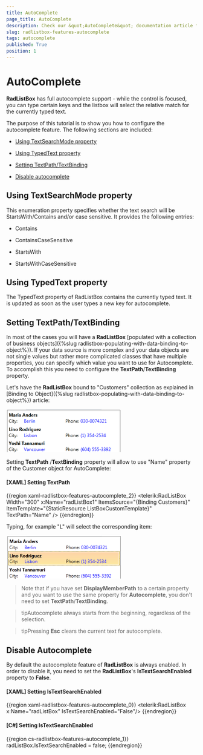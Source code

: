 ```yaml
---
title: AutoComplete
page_title: AutoComplete
description: Check our &quot;AutoComplete&quot; documentation article for the RadListBox {{ site.framework_name }} control.
slug: radlistbox-features-autocomplete
tags: autocomplete
published: True
position: 1
---
```


# AutoComplete

__RadListBox__ has full autocomplete support - while the control is focused, you can type certain keys and the listbox will select the relative match for the currently typed text.

The purpose of this tutorial is to show you how to configure the autocomplete feature. The following sections are included:

* [Using TextSearchMode property](#using-textsearchmode-property)

* [Using TypedText property](#using-typedtext-property)

* [Setting TextPath/TextBinding](#setting-textpathtextbinding)

* [Disable autocomplete](#disable-autocomplete)

## Using TextSearchMode property

This enumeration property specifies whether the text search will be StartsWith/Contains and/or case sensitive. It provides the following entries:

* Contains

* ContainsCaseSensitive

* StartsWith

* StartsWithCaseSensitive

## Using TypedText property

The TypedText property of RadListBox contains the currently typed text. It is updated as soon as the user types a new key for autocomplete.    	

## Setting TextPath/TextBinding

In most of the cases you will have a __RadListBox__ [populated with a collection of business objects]({%slug radlistbox-populating-with-data-binding-to-object%}). If your data source is more complex and your data objects are not single values but rather more complicated classes that have multiple properties, you can specify which value you want to use for Autocomplete. To accomplish this you need to configure the __TextPath__/__TextBinding__ property.

Let's have the __RadListBox__ bound to "Customers" collection as explained in [Binding to Object]({%slug radlistbox-populating-with-data-binding-to-object%}) article:

![radlistbox features autocomplete 010](images/radlistbox_features_autocomplete_010.png)

Setting __TextPath__ /__TextBinding__ property will allow to use "Name" property of the Customer object for AutoComplete:

#### __[XAML]  Setting TextPath__

{{region xaml-radlistbox-features-autocomplete_2}}
	<telerik:RadListBox  Width="300" x:Name="radListBox1"
	ItemsSource="{Binding Customers}"
	ItemTemplate="{StaticResource ListBoxCustomTemplate}"
	TextPath="Name" />
{{endregion}}

Typing, for example "L" will select the corresponding item:

![radlistbox features autocomplete 020](images/radlistbox_features_autocomplete_020.png)

>Note that if you have set __DisplayMemberPath__ to a certain property and you want to use the same property for __Autocomplete__, you don't need to set __TextPath__/__TextBinding__.

>tipAutocomplete always starts from the beginning, regardless of the selection.

>tipPressing __Esc__ clears the current text for autocomplete.

## Disable Autocomplete

By default the autocomplete feature of __RadListBox__ is always enabled. In order to disable it, you need to set the __RadListBox__'s __IsTextSearchEnabled__ property to __False__.

#### __[XAML]  Setting IsTextSearchEnabled__

{{region xaml-radlistbox-features-autocomplete_0}}
	<telerik:RadListBox x:Name="radListBox" IsTextSearchEnabled="False"/>
{{endregion}}

#### __[C#]  Setting IsTextSearchEnabled__

{{region cs-radlistbox-features-autocomplete_1}}
	radListBox.IsTextSearchEnabled = false;
{{endregion}}